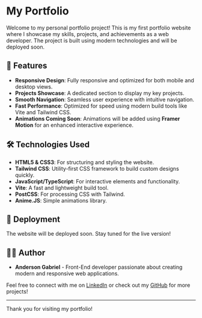 # My Portfolio

Welcome to my personal portfolio project! This is my first portfolio website where I showcase my skills, projects, and achievements as a web developer. The project is built using modern technologies and will be deployed soon.

## 🌟 Features

- **Responsive Design**: Fully responsive and optimized for both mobile and desktop views.
- **Projects Showcase**: A dedicated section to display my key projects.
- **Smooth Navigation**: Seamless user experience with intuitive navigation.
- **Fast Performance**: Optimized for speed using modern build tools like Vite and Tailwind CSS.
- **Animations Coming Soon**: Animations will be added using **Framer Motion** for an enhanced interactive experience.

## 🛠️ Technologies Used

- **HTML5 & CSS3**: For structuring and styling the website.
- **Tailwind CSS**: Utility-first CSS framework to build custom designs quickly.
- **JavaScript/TypeScript**: For interactive elements and functionality.
- **Vite**: A fast and lightweight build tool.
- **PostCSS**: For processing CSS with Tailwind.
- **Anime.JS**: Simple animations library.

## 🚀 Deployment

The website will be deployed soon. Stay tuned for the live version!

## 🧑‍💻 Author

- **Anderson Gabriel** - Front-End developer passionate about creating modern and responsive web applications.

Feel free to connect with me on [LinkedIn](https://www.linkedin.com/in/andgabx/) or check out my [GitHub](https://github.com/andgabx) for more projects!

---

Thank you for visiting my portfolio!
